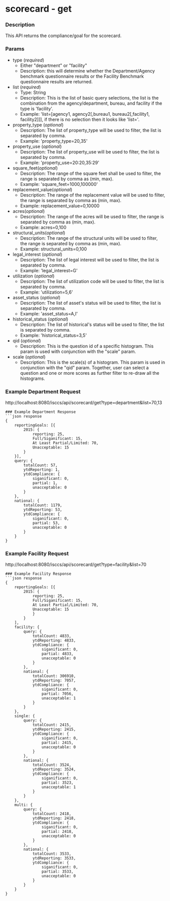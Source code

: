 # scorecard - get
### Description  
This API returns the compliance/goal for the scorecard.
       
### Params

* type (*required*)
  * Either "department" or "facility"
  * Description: this will determine whether the Department/Agency benchmark questionnaire results or the Facility Benchmark questionnaire results are returned.
* list (*required*)
  * Type: String
  * Description: This is the list of basic query selections, the list is the combination from the agency/department, bureau, and facility if the type is 'facility'.
  * Example: 'list=[agency1, agency2[,bureau1, bureau2[,facility1, facility2]]], if there is no selection then it looks like 'list='.
* property_type (*optional*)
  * Description: The list of property_type will be used to filter, the list is separated by comma.
  * Example: 'property_type=20,35'
* property_use (*optional*)
  * Description: The list of property_use will be used to filter, the list is separated by comma.
  * Example: 'property_use=20:20,35:29'
* square_feet(*optional*)
  * Description: The range of the square feet shall be used to filter, the range is separated by comma as (min, max).
  * Example: 'square_feet=1000,100000'
* replacement_value(*optional*)
  * Description: The range of the replacement value will be used to filter, the range is separated by comma as (min, max).
  * Example: replacement_value=0,10000
* acres(*optional*)
  * Description: The range of the acres will be used to filter, the range is separated by comma as (min, max).
  * Example: acres=0,100
* structural_units(*optional*)
  * Description: The range of the structural units will be used to filter, the range is separated by comma as (min, max).
  * Example: structural_units=0,100
* legal_interest (*optional*)
  * Description: The list of legal interest will be used to filter, the list is separated by comma.
  * Example: 'legal_interest=G'
* utilization (*optional*)
  * Description: The list of utilization code will be used to filter, the list is separated by comma.
  * Example: 'utilization=5,6'
* asset_status (*optional*)
  * Description: The list of asset's status will be used to filter, the list is separated by comma.
  * Example: 'asset_status=A,I'
* historical_status (*optional*)
  * Description: The list of historical's status will be used to filter, the list is separated by comma.
  * Example: 'historical_status=3,5'
* qid (*optional*)
   * Description: This is the question id of a specific histogram.  This param is used with conjunction with the "scale" param.  
* scale (*optional*)
   * Description: This is the scale(s) of a histogram.  This param is used in conjunction with the "qid" param.  Together, user can select a question and one or more scores as further filter to re-draw all the histograms.

### Example Department Request  
http://localhost:8080/isccs/api/scorecard/get?type=department&list=70,13
```
### Example Department Response  
```json response
{
    reportingGoals: [{
        2015: {
            reporting: 25,
            Full/Siganificant: 15,
            At Least Partial/Limited: 70,
            Unacceptable: 15
        }
    }],
    query: {
        totalCount: 57,
        ytdReporting: 1,
        ytdCompliance: {
            siganificant: 0,
            partial: 1,
            unacceptable: 0
        }
    },
    national: {
        totalCount: 1179,
        ytdReporting: 53,
        ytdCompliance: {
            siganificant: 0,
            partial: 53,
            unacceptable: 0
        }
    }
}
```

### Example Facility Request  
http://localhost:8080/isccs/api/scorecard/get?type=facility&list=70
```
### Example Facility Response  
```json response
{
    reportingGoals: [{
        2015: {
            reporting: 25,
            Full/Siganificant: 15,
            At Least Partial/Limited: 70,
            Unacceptable: 15
            }
        }
    ],
    facility: {
        query: {
            totalCount: 4833,
            ytdReporting: 4833,
            ytdCompliance: {
                siganificant: 0,
                partial: 4833,
                unacceptable: 0
            }
        },
        national: {
            totalCount: 306910,
            ytdReporting: 7057,
            ytdCompliance: {
                siganificant: 0,
                partial: 7056,
                unacceptable: 1
            }
        }
    },
    single: {
        query: {
            totalCount: 2415,
            ytdReporting: 2415,
            ytdCompliance: {
                siganificant: 0,
                partial: 2415,
                unacceptable: 0
            }
        },
        national: {
            totalCount: 3524,
            ytdReporting: 3524,
            ytdCompliance: {
                siganificant: 0,
                partial: 3523,
                unacceptable: 1
            }
        }
    },
    multi: {
        query: {
            totalCount: 2418,
            ytdReporting: 2418,
            ytdCompliance: {
                siganificant: 0,
                partial: 2418,
                unacceptable: 0
            }
        },
        national: {
            totalCount: 3533,
            ytdReporting: 3533,
            ytdCompliance: {
                siganificant: 0,
                partial: 3533,
                unacceptable: 0
            }
        }
    }
}
```